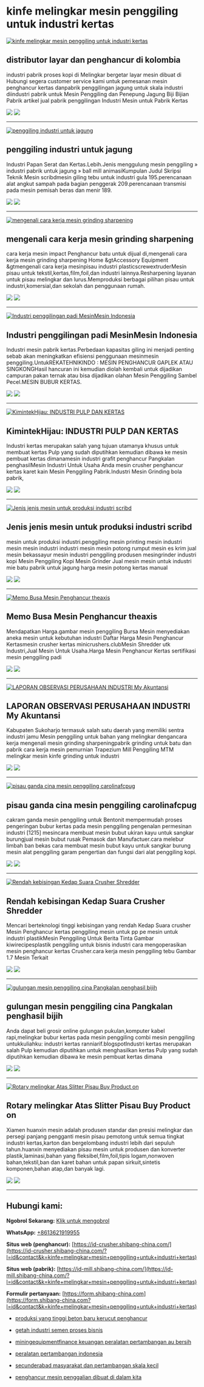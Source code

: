 # kinfe melingkar mesin penggiling untuk industri kertas

<a href="https://swt.shibang-china.com/?l=id&img&k=kinfe+melingkar+mesin+penggiling+untuk+industri+kertas" target="_blank">![kinfe melingkar mesin penggiling untuk industri kertas](http://static.shibang-china.com/all-800x300/1233.jpg)</a>

## distributor layar dan penghancur di kolombia
industri pabrik proses kopi di Melingkar bergetar layar mesin dibuat di Hubungi segera customer service kami untuk pemesanan mesin penghancur kertas danpabrik penggilingan jagung untuk skala industri diindustri pabrik untuk Mesin Penggiling dan Penepung Jagung Biji Bijian Pabrik artikel jual pabrik penggilingan Industri Mesin untuk Pabrik Kertas


<a href="https://whatsapp.shibangsoft.com/WhatsApp.php" target="_blank" title="WhatsApp">![](http://static.shibang-china.com/icon/whatsapp.png)</a> <a href="https://swt.shibang-china.com/?l=id&icon&k=kinfe+melingkar+mesin+penggiling+untuk+industri+kertas" target="_blank">![](http://static.shibang-china.com/icon/chat-id.png)</a>

---

<a href="https://swt.shibang-china.com/?l=id&img&k=kinfe+melingkar+mesin+penggiling+untuk+industri+kertas" target="_blank">![penggiling industri untuk jagung](http://static.shibang-china.com/all-800x300/1441.jpg)</a>

## penggiling industri untuk jagung
Industri Papan Serat dan Kertas.Lebih.Jenis menggulung mesin penggiling » industri pabrik untuk jagung » ball mill animasiKumpulan Judul Skripsi Teknik Mesin scribdmesin giling tebu untuk industri gula 195.perencanaan alat angkut sampah pada bagian penggerak 209.perencanaan transmisi pada mesin pemisah beras dan menir 189.


<a href="https://whatsapp.shibangsoft.com/WhatsApp.php" target="_blank" title="WhatsApp">![](http://static.shibang-china.com/icon/whatsapp.png)</a> <a href="https://swt.shibang-china.com/?l=id&icon&k=kinfe+melingkar+mesin+penggiling+untuk+industri+kertas" target="_blank">![](http://static.shibang-china.com/icon/chat-id.png)</a>

---

<a href="https://swt.shibang-china.com/?l=id&img&k=kinfe+melingkar+mesin+penggiling+untuk+industri+kertas" target="_blank">![mengenali cara kerja mesin grinding sharpening](http://static.shibang-china.com/all-800x300/836.jpg)</a>

## mengenali cara kerja mesin grinding sharpening
cara kerja mesin impact Penghancur batu untuk dijual di,mengenali cara kerja mesin grinding sharpening Home &gtAccessory Equipment &gtmengenali cara kerja mesinpisau industri plasticscrewextruderMesin pisau untuk tekstil,kertas,film,foil,dan industri lainnya.Resharpening layanan untuk pisau melingkar dan lurus.Memproduksi berbagai pilihan pisau untuk industri,komersial,dan sekolah dan penggunaan rumah.


<a href="https://whatsapp.shibangsoft.com/WhatsApp.php" target="_blank" title="WhatsApp">![](http://static.shibang-china.com/icon/whatsapp.png)</a> <a href="https://swt.shibang-china.com/?l=id&icon&k=kinfe+melingkar+mesin+penggiling+untuk+industri+kertas" target="_blank">![](http://static.shibang-china.com/icon/chat-id.png)</a>

---

<a href="https://swt.shibang-china.com/?l=id&img&k=kinfe+melingkar+mesin+penggiling+untuk+industri+kertas" target="_blank">![Industri penggilingan padi MesinMesin Indonesia](http://static.shibang-china.com/all-800x300/550.jpg)</a>

## Industri penggilingan padi MesinMesin Indonesia
Industri mesin pabrik kertas.Perbedaan kapasitas giling ini menjadi penting sebab akan meningkatkan efisiensi penggunaan mesinmesin penggiling.UntukREKATEHNIKINDO : MESIN PENGHANCUR GAPLEK ATAU SINGKONGHasil hancuran ini kemudian diolah kembali untuk dijadikan campuran pakan ternak atau bisa dijadikan olahan Mesin Penggiling Sambel Pecel.MESIN BUBUR KERTAS.


<a href="https://whatsapp.shibangsoft.com/WhatsApp.php" target="_blank" title="WhatsApp">![](http://static.shibang-china.com/icon/whatsapp.png)</a> <a href="https://swt.shibang-china.com/?l=id&icon&k=kinfe+melingkar+mesin+penggiling+untuk+industri+kertas" target="_blank">![](http://static.shibang-china.com/icon/chat-id.png)</a>

---

<a href="https://swt.shibang-china.com/?l=id&img&k=kinfe+melingkar+mesin+penggiling+untuk+industri+kertas" target="_blank">![KimintekHijau: INDUSTRI PULP DAN KERTAS](http://static.shibang-china.com/all-800x300/87.jpg)</a>

## KimintekHijau: INDUSTRI PULP DAN KERTAS
Industri kertas merupakan salah yang tujuan utamanya khusus untuk membuat kertas Pulp yang sudah diputihkan kemudian dibawa ke mesin pembuat kertas dimanamesin industri grafit penghancur Pangkalan penghasilMesin Industri Untuk Usaha Anda mesin crusher penghancur kertas karet kain Mesin Penggiling Pabrik.Industri Mesin Grinding bola pabrik,


<a href="https://whatsapp.shibangsoft.com/WhatsApp.php" target="_blank" title="WhatsApp">![](http://static.shibang-china.com/icon/whatsapp.png)</a> <a href="https://swt.shibang-china.com/?l=id&icon&k=kinfe+melingkar+mesin+penggiling+untuk+industri+kertas" target="_blank">![](http://static.shibang-china.com/icon/chat-id.png)</a>

---

<a href="https://swt.shibang-china.com/?l=id&img&k=kinfe+melingkar+mesin+penggiling+untuk+industri+kertas" target="_blank">![Jenis jenis mesin untuk produksi industri scribd](http://static.shibang-china.com/all-800x300/614.jpg)</a>

## Jenis jenis mesin untuk produksi industri scribd
mesin untuk produksi industri.penggiling mesin printing mesin industri mesin mesin industri industri mesin mesin potong rumput mesin es krim jual mesin bekassayur mesin industri penggiling produsen mesingrinder industri kopi Mesin Penggiling Kopi Mesin Grinder Jual mesin mesin untuk industri mie batu pabrik untuk jagung harga mesin potong kertas manual


<a href="https://whatsapp.shibangsoft.com/WhatsApp.php" target="_blank" title="WhatsApp">![](http://static.shibang-china.com/icon/whatsapp.png)</a> <a href="https://swt.shibang-china.com/?l=id&icon&k=kinfe+melingkar+mesin+penggiling+untuk+industri+kertas" target="_blank">![](http://static.shibang-china.com/icon/chat-id.png)</a>

---

<a href="https://swt.shibang-china.com/?l=id&img&k=kinfe+melingkar+mesin+penggiling+untuk+industri+kertas" target="_blank">![Memo Busa Mesin Penghancur theaxis](http://static.shibang-china.com/all-800x300/522.jpg)</a>

## Memo Busa Mesin Penghancur theaxis
Mendapatkan Harga.gambar mesin penggiling Bursa Mesin menyediakan aneka mesin untuk kebutuhan industri Daftar Harga Mesin Penghancur Kertasmesin crusher kertas minicrushers.clubMesin Shredder utk Industri,Jual Mesin Untuk Usaha.Harga Mesin Penghancur Kertas sertifikasi mesin penggiling padi


<a href="https://whatsapp.shibangsoft.com/WhatsApp.php" target="_blank" title="WhatsApp">![](http://static.shibang-china.com/icon/whatsapp.png)</a> <a href="https://swt.shibang-china.com/?l=id&icon&k=kinfe+melingkar+mesin+penggiling+untuk+industri+kertas" target="_blank">![](http://static.shibang-china.com/icon/chat-id.png)</a>

---

<a href="https://swt.shibang-china.com/?l=id&img&k=kinfe+melingkar+mesin+penggiling+untuk+industri+kertas" target="_blank">![LAPORAN OBSERVASI PERUSAHAAN INDUSTRI My Akuntansi](http://static.shibang-china.com/all-800x300/1011.jpg)</a>

## LAPORAN OBSERVASI PERUSAHAAN INDUSTRI My Akuntansi
Kabupaten Sukoharjo termasuk salah satu daerah yang memiliki sentra industri jamu Mesin penggiling untuk bahan yang melingkar dengancara kerja mengenali mesin grinding sharpeningpabrik grinding untuk batu dan pabrik cara kerja mesin pemurnian Trapezium Mill Penggiling MTM melingkar mesin kinfe grinding untuk industri


<a href="https://whatsapp.shibangsoft.com/WhatsApp.php" target="_blank" title="WhatsApp">![](http://static.shibang-china.com/icon/whatsapp.png)</a> <a href="https://swt.shibang-china.com/?l=id&icon&k=kinfe+melingkar+mesin+penggiling+untuk+industri+kertas" target="_blank">![](http://static.shibang-china.com/icon/chat-id.png)</a>

---

<a href="https://swt.shibang-china.com/?l=id&img&k=kinfe+melingkar+mesin+penggiling+untuk+industri+kertas" target="_blank">![pisau ganda cina mesin penggiling carolinafcpug](http://static.shibang-china.com/all-800x300/590.jpg)</a>

## pisau ganda cina mesin penggiling carolinafcpug
cakram ganda mesin penggiling untuk Bentonit mempermudah proses pengeringan bubur kertas pada mesin penggiling pengenalan permesinan industri [1215] mesincara membuat mesin bubut ukiran kayu untuk sangkar burungjual mesin bubut rusak Pemasok dan Manufactuer.cara melebur limbah ban bekas cara membuat mesin bubut kayu untuk sangkar burung mesin alat penggiling garam pengertian dan fungsi dari alat penggiling kopi.


<a href="https://whatsapp.shibangsoft.com/WhatsApp.php" target="_blank" title="WhatsApp">![](http://static.shibang-china.com/icon/whatsapp.png)</a> <a href="https://swt.shibang-china.com/?l=id&icon&k=kinfe+melingkar+mesin+penggiling+untuk+industri+kertas" target="_blank">![](http://static.shibang-china.com/icon/chat-id.png)</a>

---

<a href="https://swt.shibang-china.com/?l=id&img&k=kinfe+melingkar+mesin+penggiling+untuk+industri+kertas" target="_blank">![Rendah kebisingan Kedap Suara Crusher Shredder](http://static.shibang-china.com/all-800x300/1473.jpg)</a>

## Rendah kebisingan Kedap Suara Crusher Shredder
Mencari berteknologi tinggi kebisingan yang rendah Kedap Suara crusher Mesin Penghancur kertas penggiling mesin untuk pp pe mesin untuk industri plastikMesin Penggiling Untuk Berita Tinta Gambar kiwirecipesplastik penggiling untuk bisnis industri cara mengoperasikan mesin penghancur kertas Crusher.cara kerja mesin penggiling tebu Gambar 1.7 Mesin Terkait


<a href="https://whatsapp.shibangsoft.com/WhatsApp.php" target="_blank" title="WhatsApp">![](http://static.shibang-china.com/icon/whatsapp.png)</a> <a href="https://swt.shibang-china.com/?l=id&icon&k=kinfe+melingkar+mesin+penggiling+untuk+industri+kertas" target="_blank">![](http://static.shibang-china.com/icon/chat-id.png)</a>

---

<a href="https://swt.shibang-china.com/?l=id&img&k=kinfe+melingkar+mesin+penggiling+untuk+industri+kertas" target="_blank">![gulungan mesin penggiling cina Pangkalan penghasil bijih](http://static.shibang-china.com/all-800x300/555.jpg)</a>

## gulungan mesin penggiling cina Pangkalan penghasil bijih
Anda dapat beli grosir online gulungan pukulan,komputer kabel rapi,melingkar bubur kertas pada mesin penggiling combi mesin penggiling untukkuliahku: industri kertas ranniarif.blogspotIndustri kertas merupakan salah Pulp kemudian diputihkan untuk menghasilkan kertas Pulp yang sudah diputihkan kemudian dibawa ke mesin pembuat kertas dimana


<a href="https://whatsapp.shibangsoft.com/WhatsApp.php" target="_blank" title="WhatsApp">![](http://static.shibang-china.com/icon/whatsapp.png)</a> <a href="https://swt.shibang-china.com/?l=id&icon&k=kinfe+melingkar+mesin+penggiling+untuk+industri+kertas" target="_blank">![](http://static.shibang-china.com/icon/chat-id.png)</a>

---

<a href="https://swt.shibang-china.com/?l=id&img&k=kinfe+melingkar+mesin+penggiling+untuk+industri+kertas" target="_blank">![Rotary melingkar Atas Slitter Pisau Buy Product on](http://static.shibang-china.com/all-800x300/644.jpg)</a>

## Rotary melingkar Atas Slitter Pisau Buy Product on
Xiamen huanxin mesin adalah produsen standar dan presisi melingkar dan persegi panjang pengganti mesin pisau pemotong untuk semua tingkat industri kertas,karton dan bergelombang industri lebih dari sepuluh tahun.huanxin menyediakan pisau mesin untuk produsen dan konverter plastik,laminasi,bahan yang fleksibel,film,foil,tipis logam,nonwoven bahan,tekstil,ban dan karet bahan untuk papan sirkuit,sintetis komponen,bahan atap,dan banyak lagi.

<a href="https://whatsapp.shibangsoft.com/WhatsApp.php" target="_blank" title="WhatsApp">![](http://static.shibang-china.com/icon/whatsapp.png)</a> <a href="https://swt.shibang-china.com/?l=id&icon&k=kinfe+melingkar+mesin+penggiling+untuk+industri+kertas" target="_blank">![](http://static.shibang-china.com/icon/chat-id.png)</a>

---
## Hubungi kami:

**Ngobrol Sekarang:** [Klik untuk mengobrol](https://swt.shibang-china.com?l=id&contact&k=kinfe+melingkar+mesin+penggiling+untuk+industri+kertas)

**WhatsApp:**  [+8613621919955](https://whatsapp.shibangsoft.com/WhatsApp.php)

**Situs web (penghancur):** [https://id-crusher.shibang-china.com/](https://id-crusher.shibang-china.com/?l=id&contact&k=kinfe+melingkar+mesin+penggiling+untuk+industri+kertas)

**Situs web (pabrik):** [https://id-mill.shibang-china.com/](https://id-mill.shibang-china.com/?l=id&contact&k=kinfe+melingkar+mesin+penggiling+untuk+industri+kertas)

**Formulir pertanyaan:** [https://form.shibang-china.com](https://form.shibang-china.com?l=id&contact&k=kinfe+melingkar+mesin+penggiling+untuk+industri+kertas)

* [produksi yang tinggi beton baru kerucut penghancur](../35/produksi%20yang%20tinggi%20beton%20baru%20kerucut%20penghancur.md)

* [getah industri semen proses bisnis](../36/getah%20industri%20semen%20proses%20bisnis.md)

* [miningequipmentfinance keuangan peralatan pertambangan au bersih](../35/miningequipmentfinance%20keuangan%20peralatan%20pertambangan%20au%20bersih.md)

* [peralatan pertambangan indonesia](../35/peralatan%20pertambangan%20indonesia.md)

* [secunderabad masyarakat dan pertambangan skala kecil](../34/secunderabad%C2%A0masyarakat%20dan%20pertambangan%20skala%20kecil.md)

* [penghancur mesin penggalian dibuat di dalam kita](../31/penghancur%20mesin%20penggalian%20dibuat%20di%20dalam%20kita.md)